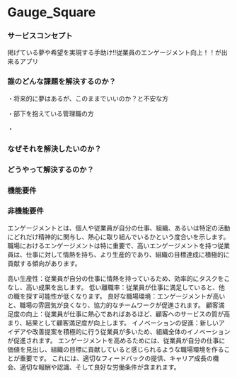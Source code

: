 # Gauge_Square

### サービスコンセプト
掲げている夢や希望を実現する手助け!!従業員のエンゲージメント向上！！が出来るアプリ

### 誰のどんな課題を解決するのか？
・将来的に夢はあるが、このままでいいのか？と不安な方  

・部下を抱えている管理職の方

・

### なぜそれを解決したいのか？

### どうやって解決するのか？

### 機能要件

### 非機能要件

エンゲージメントとは、個人や従業員が自分の仕事、組織、あるいは特定の活動にどれだけ精神的に関与し、熱心に取り組んでいるかという度合いを示します。
職場におけるエンゲージメントは特に重要で、高いエンゲージメントを持つ従業員は、仕事に対して情熱を持ち、より生産的であり、組織の目標達成に積極的に貢献する傾向があります。

高い生産性：従業員が自分の仕事に情熱を持っているため、効率的にタスクをこなし、高い成果を出します。
低い離職率：従業員が仕事に満足していると、他の職を探す可能性が低くなります。
良好な職場環境：エンゲージメントが高いと、職場の雰囲気が良くなり、協力的なチームワークが促進されます。
顧客満足度の向上：従業員が仕事に熱心であればあるほど、顧客へのサービスの質が高まり、結果として顧客満足度が向上します。
イノベーションの促進：新しいアイデアや改善提案を積極的に行う従業員が多いため、組織全体のイノベーションが促進されます。
エンゲージメントを高めるためには、従業員が自分の仕事に価値を見出し、組織の目標に貢献していると感じられるような職場環境を作ることが重要です。
これには、適切なフィードバックの提供、キャリア成長の機会、適切な報酬や認識、そして良好な労働条件が含まれます。
